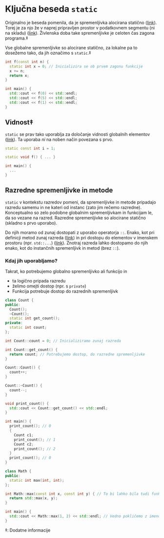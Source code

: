 # Ključna beseda ```static```

Originalno je beseda pomenila, da je spremenljivka alocirana statično ([link](https://en.wikipedia.org/wiki/Static_variable)). 
Torej je za njo že v naprej pripravljen prostor v podatkovnem segmentu (ni na skladu) ([link](https://en.wikipedia.org/wiki/Data_segment)).
Živlenska doba take spremenljivke je celoten čas zagona programa.‡

Vse globalne spremenljivke so alocirane statično, za lokalne pa to dosežemo tako, da jih označimo s ```static```.‡

```cpp
int f(const int n) {
  static int x = 0; // Inicializira se ob prvem zagonu funkcije
  x += n;
  return x;
}

int main() {
  std::cout << f(0) << std::endl;
  std::cout << f(5) << std::endl;
  std::cout << f(1) << std::endl;
}
```

## Vidnost‡

```static``` se prav tako uporablja za določanje vidnosti globalnih elementov ([link](https://en.cppreference.com/w/cpp/language/storage_duration#Linkage)).
Ta uporaba *ni* na noben način povezana s prvo.

```cpp
static const int i = 1;

static void f() { ... }

int main() {
  ...
}
```

## Razredne spremenljivke in metode

```static``` v kontekstu razredov pomeni, da spremenljivke in metode pripadajo razredu samemu in ne kateri od instanc (zato jim rečemo razredne).
Konceptualno so zelo podobne globalnim spremenljivkam in funkcijam le, da so vezane na razred.
Razredne spremenljivke so alocirane statično (skladno s prvo uporabo).

Do njih moramo od zunaj dostopati z uporabo operatorja ```::```.
Enako, kot pri definicji metod zunaj razreda ([link](https://en.cppreference.com/w/cpp/language/scope#Class_scope)) in pri dostopu do elementov v imenskem prostoru (npr. ```std::...```) ([link](https://en.cppreference.com/w/cpp/language/namespace)).
Znotraj razreda lahko dostopamo do njih enako, kot do instančnih spremenljivk in metod (brez ```::```).

### Kdaj jih uporabljamo?
Takrat, ko potrebujemo globalno spremenljivko ali funkcijo in
  * ta logično pripada razredu
  * želimo omejti dostop (npr. s ```private```)
  * Funkcija potrebuje dostop do razrednih spremenljivk

```cpp
class Count {
public:
  Count();
  ~Count();
  static int get_count();
private:
  static int count;
};

int Count::count = 0; // Inicializiramo zunaj razreda

int Count::get_count() {
  return count; // Potrebujemo dostop, do razredne spremenljivke
}

Count::Count() {
  count++;
}

Count::~Count() {
  count--;
}

void print_count() {
  std::cout << Count::get_count() << std::endl;
}

int main() {
  print_count(); // 0
  {
    Count c1;
    print_count(); // 1
    Count c2;
    print_count(); // 2
  }
  print_count(); // 0
}           
```

```cpp
class Math {
public:
  static int max(int, int);
};

int Math::max(const int x, const int y) { // To bi lahko bila tudi funkcija
  return std::max(x, y);
}

int main() {
  std::cout << Math::max(1, 2) << std::endl; // Vedno pokličemo z imenom razreda in ne instance
}
```

‡: Dodatne informacije
